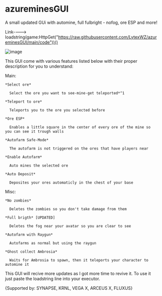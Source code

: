# azureminesGUI
A small updated GUi with automine, full fulbright - nofog, ore ESP and more!

Link---->  loadstring(game:HttpGet("https://raw.githubusercontent.com/LytexWZ/azureminesGUI/main/code"))()


![image](https://github.com/LytexWZ/azureminesGUI/assets/72569213/13c45eb8-2029-458d-8c82-9a3a34040a37)


This GUI come with various features listed below with their proper description for you to understand:

  Main:
  
    *Select ore*
    
      Select the ore you want to see-mine-get teleported*^1
      
    *Teleport to ore*
    
      Teleports you to the ore you selected before
      
    *Ore ESP*
    
      Enables a little square in the center of every ore of the mine so you can see it trough walls
      
    *Autofarm Safe-Mode*
    
      The autofarm is not triggered on the ores that have players near
      
    *Enable Autofarm*
    
      Auto mines the selected ore
      
    *Auto Deposit*
    
      Deposites your ores automaticly in the chest of your base

  Misc:
  
    *No zombies*
    
      Deletes the zombies so you don't take damage from them
      
    *Full brigth* [UPDATED]
    
      Deletes the fog near your avatar so you are clear to see
      
    *Autofarm with Raygun*
    
      Autofarms as normal but using the raygun
      
    *Ghost collect Ambrosia*
    
      Waits for Ambrosia to spawn, then it teleports your character to automine it
      

This GUI will recive more updates as I got more time to revive it. To use it just paste the loadstring line into your executor.





{Supported by: SYNAPSE, KRNL, VEGA X, ARCEUS X, FLUXUS}
